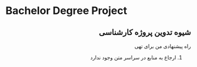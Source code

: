 # Bachelor Degree Project
<div lang="fa" dir="rtl" align="right">
<h2>
شیوه تدوین پروژه کارشناسی
</h2>
<p>
راه پیشنهادی من برای تهی
</p>
<ol>
<li>ارجاع به منابع در سراسر متن وجود ندارد</li>
</ol>
</div>

